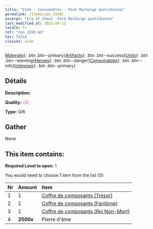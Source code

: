 ```yaml
---
title: "Item - Consumables - Pack Recharge quotidienne"
permalink: /Items/con_1550/
excerpt: "Era of Chaos  Pack Recharge quotidienne"
last_modified_at: 2021-04-12
locale: fr
ref: "con_1550.md"
toc: false
classes: wide
---
```

 [Materials](/fr/Items/){: .btn .btn--primary}[Artifacts](/fr/Items/Artifacts/){: .btn .btn--success}[Units](/fr/Items/Units/){: .btn .btn--warning}[Heroes](/fr/Items/Heroes/){: .btn .btn--danger}[Consumables](/fr/Items/Consumables/){: .btn .btn--info}[Unknown](/fr/Items/Unknown/){: .btn .btn--primary}

## Détails
 **Description:** 

 **Quality:** <span style="color: #DA70D6">OK</span>

 **Type:** Gift

## Gather

  None

## This item contains:

 **Required Level to open:** 1

 You would need to choose 1 item from the list (0):

  | Nr | Amount |     Item    |
  |:---|:-------|:------------|
  | 1 | 1 | [Coffre de composants (Trésor)](/fr/Items/con_1383/) | 
  | 2 | 1 | [Coffre de composants (Fantôme)](/fr/Items/con_1339/) | 
  | 3 | 1 | [Coffre de composants (Roi Non-Mort)](/fr/Items/con_1340/) | 
  | 4 |  **2500x** | Pierre d'âme  |  | 

